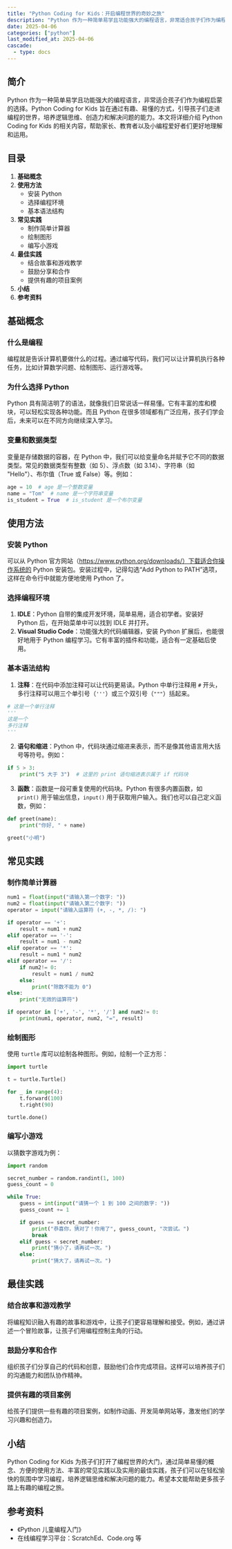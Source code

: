 ```yaml
---
title: "Python Coding for Kids：开启编程世界的奇妙之旅"
description: "Python 作为一种简单易学且功能强大的编程语言，非常适合孩子们作为编程启蒙的选择。Python Coding for Kids 旨在通过有趣、易懂的方式，引导孩子们走进编程的世界，培养逻辑思维、创造力和解决问题的能力。本文将详细介绍 Python Coding for Kids 的相关内容，帮助家长、教育者以及小编程爱好者们更好地理解和运用。"
date: 2025-04-06
categories: ["python"]
last_modified_at: 2025-04-06
cascade:
  - type: docs
---
```



## 简介
Python 作为一种简单易学且功能强大的编程语言，非常适合孩子们作为编程启蒙的选择。Python Coding for Kids 旨在通过有趣、易懂的方式，引导孩子们走进编程的世界，培养逻辑思维、创造力和解决问题的能力。本文将详细介绍 Python Coding for Kids 的相关内容，帮助家长、教育者以及小编程爱好者们更好地理解和运用。

<!-- more -->
## 目录
1. **基础概念**
2. **使用方法**
    - 安装 Python
    - 选择编程环境
    - 基本语法结构
3. **常见实践**
    - 制作简单计算器
    - 绘制图形
    - 编写小游戏
4. **最佳实践**
    - 结合故事和游戏教学
    - 鼓励分享和合作
    - 提供有趣的项目案例
5. **小结**
6. **参考资料**

## 基础概念
### 什么是编程
编程就是告诉计算机要做什么的过程。通过编写代码，我们可以让计算机执行各种任务，比如计算数学问题、绘制图形、运行游戏等。

### 为什么选择 Python
Python 具有简洁明了的语法，就像我们日常说话一样易懂。它有丰富的库和模块，可以轻松实现各种功能。而且 Python 在很多领域都有广泛应用，孩子们学会后，未来可以在不同方向继续深入学习。

### 变量和数据类型
变量是存储数据的容器，在 Python 中，我们可以给变量命名并赋予它不同的数据类型。常见的数据类型有整数（如 5）、浮点数（如 3.14）、字符串（如 "Hello"）、布尔值（True 或 False）等。例如：
```python
age = 10  # age 是一个整数变量
name = "Tom"  # name 是一个字符串变量
is_student = True  # is_student 是一个布尔变量
```

## 使用方法
### 安装 Python
可以从 Python 官方网站（https://www.python.org/downloads/）下载适合你操作系统的 Python 安装包。安装过程中，记得勾选“Add Python to PATH”选项，这样在命令行中就能方便地使用 Python 了。

### 选择编程环境
1. **IDLE**：Python 自带的集成开发环境，简单易用，适合初学者。安装好 Python 后，在开始菜单中可以找到 IDLE 并打开。
2. **Visual Studio Code**：功能强大的代码编辑器，安装 Python 扩展后，也能很好地用于 Python 编程学习。它有丰富的插件和功能，适合有一定基础后使用。

### 基本语法结构
1. **注释**：在代码中添加注释可以让代码更易读。Python 中单行注释用 `#` 开头，多行注释可以用三个单引号（`'''`）或三个双引号（`"""`）括起来。
```python
# 这是一个单行注释
'''
这是一个
多行注释
'''
```
2. **语句和缩进**：Python 中，代码块通过缩进来表示，而不是像其他语言用大括号等符号。例如：
```python
if 5 > 3:
    print("5 大于 3")  # 这里的 print 语句缩进表示属于 if 代码块
```
3. **函数**：函数是一段可重复使用的代码块。Python 有很多内置函数，如 `print()` 用于输出信息，`input()` 用于获取用户输入。我们也可以自己定义函数，例如：
```python
def greet(name):
    print("你好, " + name)

greet("小明")
```

## 常见实践
### 制作简单计算器
```python
num1 = float(input("请输入第一个数字: "))
num2 = float(input("请输入第二个数字: "))
operator = input("请输入运算符 (+, -, *, /): ")

if operator == '+':
    result = num1 + num2
elif operator == '-':
    result = num1 - num2
elif operator == '*':
    result = num1 * num2
elif operator == '/':
    if num2!= 0:
        result = num1 / num2
    else:
        print("除数不能为 0")
else:
    print("无效的运算符")

if operator in ['+', '-', '*', '/'] and num2!= 0:
    print(num1, operator, num2, "=", result)
```

### 绘制图形
使用 `turtle` 库可以绘制各种图形。例如，绘制一个正方形：
```python
import turtle

t = turtle.Turtle()

for _ in range(4):
    t.forward(100)
    t.right(90)

turtle.done()
```

### 编写小游戏
以猜数字游戏为例：
```python
import random

secret_number = random.randint(1, 100)
guess_count = 0

while True:
    guess = int(input("请猜一个 1 到 100 之间的数字: "))
    guess_count += 1

    if guess == secret_number:
        print("恭喜你，猜对了！你用了", guess_count, "次尝试。")
        break
    elif guess < secret_number:
        print("猜小了，请再试一次。")
    else:
        print("猜大了，请再试一次。")
```

## 最佳实践
### 结合故事和游戏教学
将编程知识融入有趣的故事和游戏中，让孩子们更容易理解和接受。例如，通过讲述一个冒险故事，让孩子们用编程控制主角的行动。

### 鼓励分享和合作
组织孩子们分享自己的代码和创意，鼓励他们合作完成项目。这样可以培养孩子们的沟通能力和团队协作精神。

### 提供有趣的项目案例
给孩子们提供一些有趣的项目案例，如制作动画、开发简单网站等，激发他们的学习兴趣和创造力。

## 小结
Python Coding for Kids 为孩子们打开了编程世界的大门，通过简单易懂的概念、方便的使用方法、丰富的常见实践以及实用的最佳实践，孩子们可以在轻松愉快的氛围中学习编程，培养逻辑思维和解决问题的能力。希望本文能帮助更多孩子踏上有趣的编程之旅。

## 参考资料
- 《Python 儿童编程入门》
- 在线编程学习平台：ScratchEd、Code.org 等 